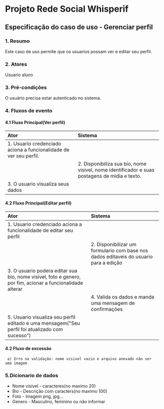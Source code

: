 # Projeto Rede Social Whisperif

## Especificação do caso de uso - Gerenciar perfil



### 1. Resumo 

Este caso de uso permite que os usuarios possam ver e editar seu perfil.

### 2. Atores 

Usuario aluno

### 3. Pré-condições

O usuário precisa estar autenticado no sistema.

### 4. Fluxos de evento
#### 4.1 Fluxo Principal(Ver perfil)
|  Ator  | Sistema |
|:-------|:------- |
|1. Usuario credenciado aciona a funcionalidade de ver seu perfil.||
||2. Disponibiliza sua bio, nome visivel, nome identificador e suas postagens de midia e texto.|
|3. O usuario visualiza seus dados||
     
#### 4.2 Fluxo Principal(Editar perfil)
|  Ator  | Sistema |
|:-------|:------- |
|1. Usuario credenciado aciona a funcionalidade de editar seu perfil||
||2. Disponibilizar um formulario com base nos dados editaveis do usuario para a edição|
|3. O usuario podera editar sua bio, nome visivel, foto e genero, por fim, acionar a funcionalidade alterar ||
||4. Valida os dados e manda uma mensagem de confirmações |
|5. Usuario visualiza seu perfil editado e uma mensagem("Seu perfil foi atualizado com sucesso")||
 #### 4.2 Fluxo de excessão 
     a) Erro na validação: nome visivel vazio e arquivo anexado não ser uma imagem
   
    

### 5.Dicionario de dados
+ Nome visivel - caracteres(no maximo 20)
+ Bio - Descrição com caracters(no maximo 100)
+ Foto - Imagem png, jpg...
+ Genero - Masculino, feminino ou não informar



